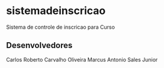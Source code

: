 sistemadeinscricao
==================

Sistema de controle de inscricao para Curso

Desenvolvedores
----------------
Carlos Roberto Carvalho Oliveira
Marcus Antonio Sales Junior